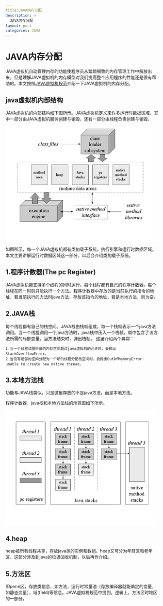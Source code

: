 ```yaml
---
title:JAVA内存分配
description: >
  JAVA内存分配
layout: post
categories: JAVA
---
```


JAVA内存分配
=====================

JAVA虚拟机自动管理内存的功能使程序员从繁琐细致的内存管理工作中解放出来，但是理解JAVA虚拟机的内存模型对我们提高整个应用程序的性能还是很有帮助的。本文按照[JAVA虚拟机规范][1]介绍一下JAVA虚拟机的内存分配。

java虚拟机内部结构
---

JAVA虚拟机的内部结构如下图所示。JAVA虚拟机定义来许多运行时数据区域，其中一部分由JAVA虚拟机服务创建与销毁，还有一部分由线程负责创建与销毁。

![enter image description here][2]

如图所示，每一个JAVA虚拟机都有类加载子系统，执行引擎和运行时数据区域。本文主要讲解运行时数据区域这一部分，以后会介绍类加载子系统。


1.程序计数器(The pc Register)
---

JAVA虚拟机能支持多个线程的同时运行。每个线程都有自己的程序计数器。每个线程在同一时刻只能执行一个方法。程序计数器中存放的是当前执行的指令的地址，若当前执行的方法时java方法，存放该指令的地址，若是本地方法，则为空。

2.JAVA栈
---

每个线程都有自己的栈空间。JAVA栈由栈帧组成，每一个栈帧表示一个java方法调用。当一个线程调用一个java方法时，java栈中压入一个栈帧，帧中包含了该方法所需的局部变量。当方法结束时，弹出栈帧。
这里介绍两个异常：

    1.当一个线程试图申请的内存空间超过java虚拟机的允许时，会抛出StackOverflowError。
    2.当没有足够的空间分配为一个新的线程分配栈空间时，会抛出OutOfMemoryError：unable to create new native thread。

3.本地方法栈
---

功能与JAVA栈类似，只是这里存放的不是java方法，而是本地方法。

程序计数器，java栈和本地方法栈的示意图如下所示。

![enter image description here][3]

4.heap
---

heap被所有线程共享，存放java类的实例和数组。heap又可分为年轻区和老年区，这部分涉及到java的垃圾回收机制，以后再作介绍。

5.方法区
---

即perm区，存放类信息，如方法，运行时常量池（存放编译器就能确定的变量，如静态变量），域(field)等信息。JAVA虚拟机规范中提到，逻辑上，方法区时堆区的一部分。


  [1]: http://docs.oracle.com/javase/specs/jvms/se7/html/index.html
  [2]: https://github.com/chyun/Blog/blob/gh-pages/images/jvm_internal_structure.gif?raw=true
  [3]: https://github.com/chyun/Blog/blob/gh-pages/images/jvm_pc_statck.gif?raw=true
